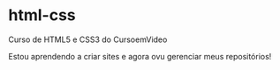 # html-css
 Curso de HTML5 e CSS3 do CursoemVideo

Estou aprendendo a criar sites e agora ovu gerenciar meus repositórios!